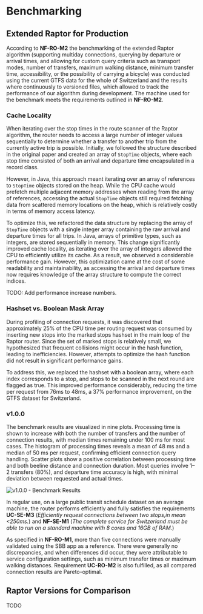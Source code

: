 # Benchmarking

## Extended Raptor for Production

According to **NF-RO-M2** the benchmarking of the extended Raptor algorithm (supporting multiday connections, querying
by departure or arrival times, and allowing for custom query criteria such as transport modes, number of transfers,
maximum walking distance, minimum transfer time, accessibility, or the possibility of carrying a bicycle) was conducted
using the current GTFS data for the whole of Switzerland and the results where continuously to versioned files, which
allowed to track the performance of our algorithm during development. The machine used for the benchmark meets the
requirements outlined in **NF-RO-M2**.

### Cache Locality

When iterating over the stop times in the route scanner of the Raptor algorithm, the router needs to access a large
number of integer values sequentially to determine whether a transfer to another trip from the currently active trip is
possible. Initially, we followed the structure described in the original paper and created an array of `StopTime`
objects, where each stop time consisted of both an arrival and departure time encapsulated in a record class.

However, in Java, this approach meant iterating over an array of references to `StopTime` objects stored on the heap.
While the CPU cache would prefetch multiple adjacent memory addresses when reading from the array of references,
accessing the actual `StopTime` objects still required fetching data from scattered memory locations on the heap, which
is relatively costly in terms of memory access latency.

To optimize this, we refactored the data structure by replacing the array of `StopTime` objects with a single integer
array containing the raw arrival and departure times for all trips. In Java, arrays of primitive types, such as
integers, are stored sequentially in memory. This change significantly improved cache locality, as iterating over the
array of integers allowed the CPU to efficiently utilize its cache. As a result, we observed a considerable performance
gain. However, this optimization came at the cost of some readability and maintainability, as accessing the arrival and
departure times now requires knowledge of the array structure to compute the correct indices.

TODO: Add performance increase numbers.

### Hashset vs. Boolean Mask Array

During profiling of connection requests, it was discovered that approximately 25% of the CPU time per routing request
was consumed by inserting new stops into the marked stops hashset in the main loop of the Raptor router. Since the set
of marked stops is relatively small, we hypothesized that frequent collisions might occur in the hash function, leading
to inefficiencies. However, attempts to optimize the hash function did not result in significant performance gains.

To address this, we replaced the hashset with a boolean array, where each index corresponds to a stop, and stops to be
scanned in the next round are flagged as true. This improved performance considerably, reducing the time per request
from 76ms to 48ms, a 37% performance improvement, on the GTFS dataset for Switzerland.

### v1.0.0

The benchmark results are visualized in nine plots. Processing time is shown to increase with both the number of
transfers and the number of connection results, with median times remaining under 100 ms for most cases. The histogram
of processing times reveals a mean of 48 ms and a median of 50 ms per request, confirming efficient connection
query handling. Scatter plots show a positive correlation between processing time and both beeline distance and
connection duration. Most queries involve 1–2 transfers (80%), and departure time accuracy is high, with minimal
deviation between requested and actual times.

![v1.0.0 - Benchmark Results](2024_09_17_benchmark_lenovo.png)

In regular use, on a large public transit schedule dataset on an average machine, the router performs efficiently and
fully satisfies the requirements **UC-SE-M3** (*Efficiently request connections between two stops,in mean <250ms.*)
and **NF-SE-M1** (*The complete service for Switzerland must be able to run on a standard machine with 8 cores and 16GB
of RAM.*)

As specified in **NF-RO-M1**, more than five connections were manually validated using the SBB app as a reference. There
were generally no discrepancies, and when differences did occur, they were attributable to service configuration
settings, such as minimum transfer times or maximum walking distances. Requirement **UC-RO-M2** is also fulfilled, as
all compared connection results are Pareto-optimal.

## Raptor Versions for Comparison

TODO